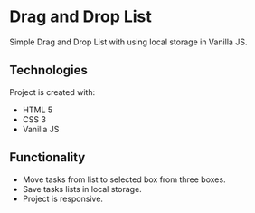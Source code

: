 # Drag and Drop List

Simple Drag and Drop List with using local storage in Vanilla JS.

## Technologies
Project is created with:
* HTML 5
* CSS 3
* Vanilla JS 

## Functionality
* Move tasks from list to selected box from three boxes.
* Save tasks lists in local storage.
* Project is responsive.

